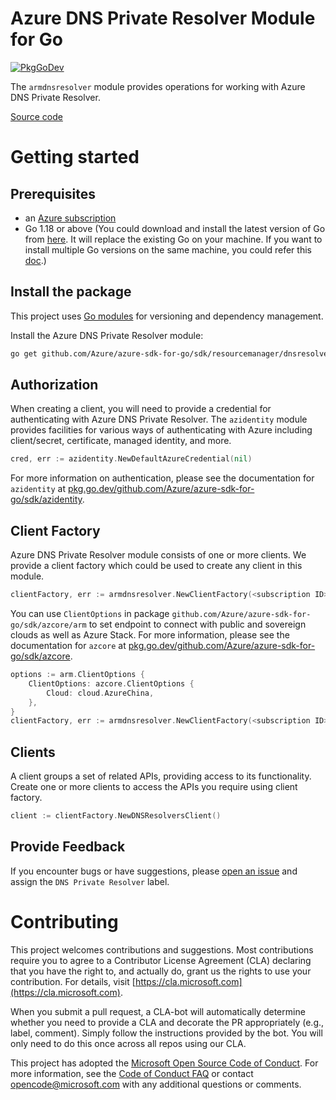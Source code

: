 # Azure DNS Private Resolver Module for Go

[![PkgGoDev](https://pkg.go.dev/badge/github.com/Azure/azure-sdk-for-go/sdk/resourcemanager/dnsresolver/armdnsresolver)](https://pkg.go.dev/github.com/Azure/azure-sdk-for-go/sdk/resourcemanager/dnsresolver/armdnsresolver)

The `armdnsresolver` module provides operations for working with Azure DNS Private Resolver.

[Source code](https://github.com/Azure/azure-sdk-for-go/tree/main/sdk/resourcemanager/dnsresolver/armdnsresolver)

# Getting started

## Prerequisites

- an [Azure subscription](https://azure.microsoft.com/free/)
- Go 1.18 or above (You could download and install the latest version of Go from [here](https://go.dev/doc/install). It will replace the existing Go on your machine. If you want to install multiple Go versions on the same machine, you could refer this [doc](https://go.dev/doc/manage-install).)

## Install the package

This project uses [Go modules](https://github.com/golang/go/wiki/Modules) for versioning and dependency management.

Install the Azure DNS Private Resolver module:

```sh
go get github.com/Azure/azure-sdk-for-go/sdk/resourcemanager/dnsresolver/armdnsresolver
```

## Authorization

When creating a client, you will need to provide a credential for authenticating with Azure DNS Private Resolver.  The `azidentity` module provides facilities for various ways of authenticating with Azure including client/secret, certificate, managed identity, and more.

```go
cred, err := azidentity.NewDefaultAzureCredential(nil)
```

For more information on authentication, please see the documentation for `azidentity` at [pkg.go.dev/github.com/Azure/azure-sdk-for-go/sdk/azidentity](https://pkg.go.dev/github.com/Azure/azure-sdk-for-go/sdk/azidentity).

## Client Factory

Azure DNS Private Resolver module consists of one or more clients. We provide a client factory which could be used to create any client in this module.

```go
clientFactory, err := armdnsresolver.NewClientFactory(<subscription ID>, cred, nil)
```

You can use `ClientOptions` in package `github.com/Azure/azure-sdk-for-go/sdk/azcore/arm` to set endpoint to connect with public and sovereign clouds as well as Azure Stack. For more information, please see the documentation for `azcore` at [pkg.go.dev/github.com/Azure/azure-sdk-for-go/sdk/azcore](https://pkg.go.dev/github.com/Azure/azure-sdk-for-go/sdk/azcore).

```go
options := arm.ClientOptions {
    ClientOptions: azcore.ClientOptions {
        Cloud: cloud.AzureChina,
    },
}
clientFactory, err := armdnsresolver.NewClientFactory(<subscription ID>, cred, &options)
```

## Clients

A client groups a set of related APIs, providing access to its functionality.  Create one or more clients to access the APIs you require using client factory.

```go
client := clientFactory.NewDNSResolversClient()
```

## Provide Feedback

If you encounter bugs or have suggestions, please
[open an issue](https://github.com/Azure/azure-sdk-for-go/issues) and assign the `DNS Private Resolver` label.

# Contributing

This project welcomes contributions and suggestions. Most contributions require
you to agree to a Contributor License Agreement (CLA) declaring that you have
the right to, and actually do, grant us the rights to use your contribution.
For details, visit [https://cla.microsoft.com](https://cla.microsoft.com).

When you submit a pull request, a CLA-bot will automatically determine whether
you need to provide a CLA and decorate the PR appropriately (e.g., label,
comment). Simply follow the instructions provided by the bot. You will only
need to do this once across all repos using our CLA.

This project has adopted the
[Microsoft Open Source Code of Conduct](https://opensource.microsoft.com/codeofconduct/).
For more information, see the
[Code of Conduct FAQ](https://opensource.microsoft.com/codeofconduct/faq/)
or contact [opencode@microsoft.com](mailto:opencode@microsoft.com) with any
additional questions or comments.